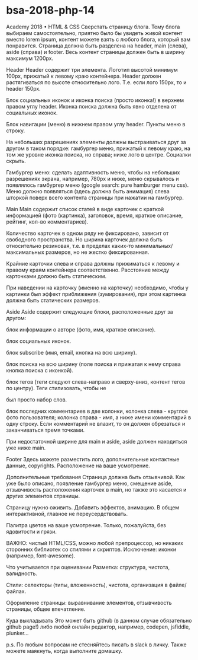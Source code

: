# bsa-2018-php-14


Academy 2018 • HTML & CSS
Сверстать страницу блога.
Тему блога выбираем самостоятельно, приятно было бы увидеть живой контент вместо lorem ipsum, контент можете взять с любого блога, который вам понравится. Страница должна быть разделена на header, main (слева), aside (справа) и footer. Весь контент страницы должен быть в ширину максимум 1200px.

Header
Header содержит три элемента. Логотип высотой минимум 100px, прижатый к левому краю контейнера. Header должен растягиваться по высоте относительно лого. Т.е. если лого 150рх, то и header 150px.

Блок социальных иконок и иконка поиска (просто иконка!) в верхнем правом углу header. Иконка поиска должна быть явно отделена от социальных иконок.

Блок навигации (меню) в нижнем правом углу header. Пункты меню в строку.

На небольших разрешениях элементы должны выстраиваться друг за другом в таком порядке: гамбургер меню, прижатый к левому краю, на том же уровне иконка поиска, но справа; ниже лого в центре. Социалки скрыть.

Гамбургер меню: сделать адаптивность меню, чтобы на небольших разрешениях экрана, например, 780px и ниже, меню скрывалось и появлялось гамбургер меню (google search: pure hamburger menu css). Меню должно появляться (здесь должна быть анимация) слева шторкой поверх всего контента страницы при нажатии на гамбургер.

Main
Main содержит список статей в виде карточек с краткой информацией (фото (картинка), заголовок, время, краткое описание, рейтинг, кол-во комментариев).

Количество карточек в одном ряду не фиксировано, зависит от свободного пространства. Но ширина карточек должна быть относительно резиновая, т.е. в пределах каких-то минимальных/максимальных размеров, но не жестко фиксированная.

Крайние карточки слева и справа должны прижиматься к левому и правому краям контейнера соответственно. Расстояние между карточками должно быть статическим.

При наведении на карточку (именно на карточку) необходимо, чтобы у картинки был эффект приближения (зумирования), при этом картинка должна быть статических размеров.

Aside
Aside содержит следующие блоки, расположенные друг за другом:

блок информации о авторе (фото, имя, краткое описание).

блок социальных иконок.

блок subscribe (имя, email, кнопка на всю ширину).

блок поиска на всю ширину (поле поиска и прижатая к нему справа кнопка поиска с иконкой).

блок тегов (теги следуют слева-направо и сверху-вниз, контент тегов по центру). Теги стилизовать, чтобы не

был просто набор слов.

блок последних комментариев в две колонки, колонка слева - круглое фото пользователя; колонка справа - имя, а ниже имени комментарий в одну строку. Если комментарий не влазит, то он должен обрезаться и заканчиваться тремя точками.

При недостаточной ширине для main и aside, aside должен находиться уже ниже main.

Footer
Здесь можете разместить лого, дополнительные контактные данные, copyrights. Расположение на ваше усмотрение.

Дополнительные требования
Страница должна быть отзывчивой. Как уже было описано, появление гамбургер меню, смещение aside, отзывчивость расположения карточек в main, но также это касается и других элементов страницы.

Страницу нужно оживить. Добавить эффектов, анимацию. В общем интерактивной, главное не переусердствовать.

Палитра цветов на ваше усмотрение. Только, пожалуйста, без ядовитости и грязи.

ВАЖНО: чистый HTML/CSS, можно любой препроцессор, но никаких сторонних библиотек со стилями и скриптов. Исключение: иконки (например, font-awesome).

Что учитывается при оценивании
Разметка: структура, чистота, валидность.

Стили: селекторы (типы, вложенность), чистота, организация в файле/файлах.

Оформление страницы: выравнивание элементов, отзывчивость страницы, общее впечатление.

Куда выкладывать
Это может быть github (в данном случае обязательно github page!) либо любой онлайн редактор, например, codepen, jsfiddle, plunker…

p.s. По любым вопросам не стесняйтесь писать в slack в личку. Также можете маякнуть, когда выполните домашку.
